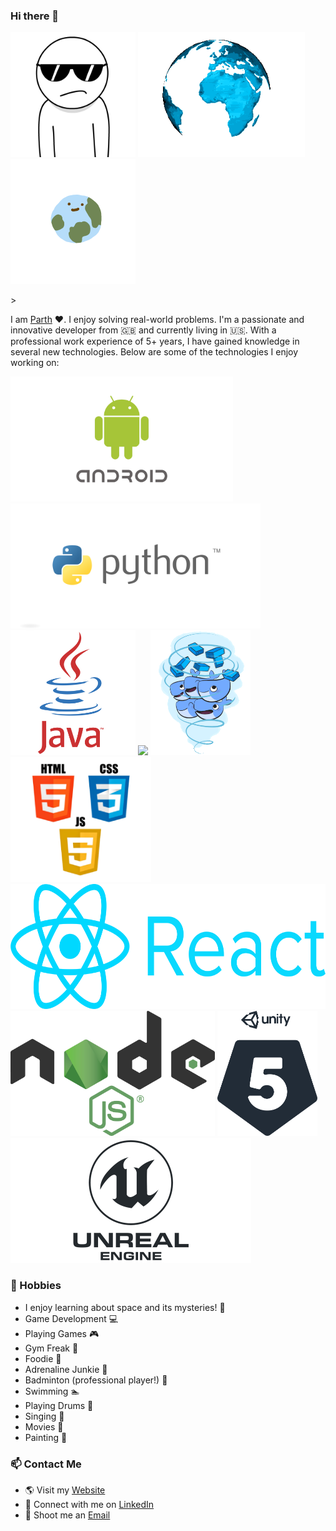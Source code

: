 ### Hi there 👋

<!--
**ppat94/ppat94** is a ✨ _special_ ✨ repository because its `README.md` (this file) appears on your GitHub profile.
-->
<p float="center">
    <img src="https://raw.githubusercontent.com/ppat94/ppat94/master/assets/cool.gif"  height="200" />
    <img src="https://raw.githubusercontent.com/ppat94/ppat94/master/assets/unnamed.gif"  height="200" />
    <img src="https://raw.githubusercontent.com/ppat94/ppat94/master/assets/source.gif"  height="200" />
</p>>

I am [Parth](http://www.parthpatel.co.uk) :heart:. I enjoy solving real-world problems. I'm a passionate and innovative developer from :uk: and currently living in :us:. With a professional work experience of 5+ years, I have gained knowledge in several new technologies. Below are some of the technologies I enjoy working on:

<p float="left">
    <img src="https://raw.githubusercontent.com/ppat94/ppat94/master/assets/android_evolution.gif"  height="200" />
    <img src="https://raw.githubusercontent.com/ppat94/ppat94/master/assets/python.png"  height="200" />
    <img src="https://raw.githubusercontent.com/ppat94/ppat94/master/assets/java_logo.png"  height="200" />
    <img src="https://raw.githubusercontent.com/ppat94/ppat94/master/assets/amazonws.gif"  height="200" />
    <img src="https://raw.githubusercontent.com/ppat94/ppat94/master/assets/docker.gif"  height="200" />
    <img src="https://raw.githubusercontent.com/ppat94/ppat94/master/assets/html-css-js.png"  height="200" />
    <img src="https://raw.githubusercontent.com/ppat94/ppat94/master/assets/react_logo.png"  height="200" />
    <img src="https://raw.githubusercontent.com/ppat94/ppat94/master/assets/nodejs.png"  height="200" />
    <img src="https://raw.githubusercontent.com/ppat94/ppat94/master/assets/unity_5_logo.png"  height="200" />
    <img src="https://raw.githubusercontent.com/ppat94/ppat94/master/assets/unreal.png"  height="200" />
</p>

### :basketball: Hobbies
  - I enjoy learning about space and its mysteries! :telescope:
  - Game Development :computer:
  - Playing Games :video_game:
  - Gym Freak :muscle:
  - Foodie :pizza:
  - Adrenaline Junkie :runner:
  - Badminton (professional player!) :badminton:
  - Swimming :swimmer:
  - Playing Drums :drum:
  - Singing :musical_note:
  - Movies :movie_camera:
  - Painting :sunrise_over_mountains:

### :mailbox: Contact Me

- :earth_americas: Visit my [Website](http://www.parthpatel.co.uk)
- :link: Connect with me on [LinkedIn](https://www.linkedin.com/in/parthpatel1994)
- :email: Shoot me an [Email](mailto:parthpatel_1994@yahoo.co.uk)

